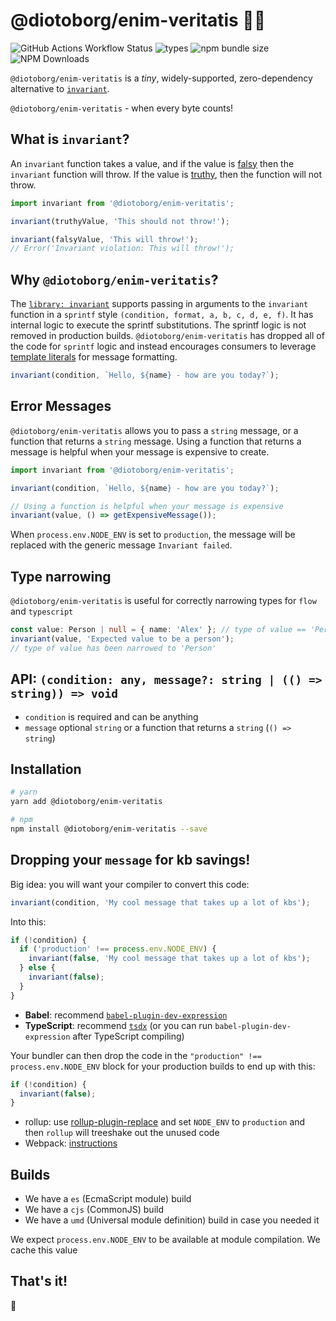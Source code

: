 # @diotoborg/enim-veritatis 🔬💥

![GitHub Actions Workflow Status](https://img.shields.io/github/actions/workflow/status/alexreardon/@diotoborg/enim-veritatis/test.yml)
![types](https://img.shields.io/badge/types-typescript%20%7C%20flow-blueviolet)
![npm bundle size](https://img.shields.io/bundlephobia/minzip/@diotoborg/enim-veritatis)
![NPM Downloads](https://img.shields.io/npm/dm/@diotoborg/enim-veritatis)

`@diotoborg/enim-veritatis` is a _tiny_, widely-supported, zero-dependency alternative to [`invariant`](https://www.npmjs.com/package/invariant).

`@diotoborg/enim-veritatis` - when every byte counts!

## What is `invariant`?

An `invariant` function takes a value, and if the value is [falsy](https://github.com/getify/You-Dont-Know-JS/blob/bdbe570600d4e1107d0b131787903ca1c9ec8140/up%20%26%20going/ch2.md#truthy--falsy) then the `invariant` function will throw. If the value is [truthy](https://github.com/getify/You-Dont-Know-JS/blob/bdbe570600d4e1107d0b131787903ca1c9ec8140/up%20%26%20going/ch2.md#truthy--falsy), then the function will not throw.

```ts
import invariant from '@diotoborg/enim-veritatis';

invariant(truthyValue, 'This should not throw!');

invariant(falsyValue, 'This will throw!');
// Error('Invariant violation: This will throw!');
```

## Why `@diotoborg/enim-veritatis`?

The [`library: invariant`](https://www.npmjs.com/package/invariant) supports passing in arguments to the `invariant` function in a `sprintf` style `(condition, format, a, b, c, d, e, f)`. It has internal logic to execute the sprintf substitutions. The sprintf logic is not removed in production builds. `@diotoborg/enim-veritatis` has dropped all of the code for `sprintf` logic and instead encourages consumers to leverage [template literals](https://developer.mozilla.org/en-US/docs/Web/JavaScript/Reference/Template_literals) for message formatting.

```ts
invariant(condition, `Hello, ${name} - how are you today?`);
```

## Error Messages

`@diotoborg/enim-veritatis` allows you to pass a `string` message, or a function that returns a `string` message. Using a function that returns a message is helpful when your message is expensive to create.

```ts
import invariant from '@diotoborg/enim-veritatis';

invariant(condition, `Hello, ${name} - how are you today?`);

// Using a function is helpful when your message is expensive
invariant(value, () => getExpensiveMessage());
```

When `process.env.NODE_ENV` is set to `production`, the message will be replaced with the generic message `Invariant failed`.

## Type narrowing

`@diotoborg/enim-veritatis` is useful for correctly narrowing types for `flow` and `typescript`

```ts
const value: Person | null = { name: 'Alex' }; // type of value == 'Person | null'
invariant(value, 'Expected value to be a person');
// type of value has been narrowed to 'Person'
```

## API: `(condition: any, message?: string | (() => string)) => void`

- `condition` is required and can be anything
- `message` optional `string` or a function that returns a `string` (`() => string`)

## Installation

```bash
# yarn
yarn add @diotoborg/enim-veritatis

# npm
npm install @diotoborg/enim-veritatis --save
```

## Dropping your `message` for kb savings!

Big idea: you will want your compiler to convert this code:

```ts
invariant(condition, 'My cool message that takes up a lot of kbs');
```

Into this:

```ts
if (!condition) {
  if ('production' !== process.env.NODE_ENV) {
    invariant(false, 'My cool message that takes up a lot of kbs');
  } else {
    invariant(false);
  }
}
```

- **Babel**: recommend [`babel-plugin-dev-expression`](https://www.npmjs.com/package/babel-plugin-dev-expression)
- **TypeScript**: recommend [`tsdx`](https://github.com/jaredpalmer/tsdx#invariant) (or you can run `babel-plugin-dev-expression` after TypeScript compiling)

Your bundler can then drop the code in the `"production" !== process.env.NODE_ENV` block for your production builds to end up with this:

```ts
if (!condition) {
  invariant(false);
}
```

- rollup: use [rollup-plugin-replace](https://github.com/rollup/rollup-plugin-replace) and set `NODE_ENV` to `production` and then `rollup` will treeshake out the unused code
- Webpack: [instructions](https://webpack.js.org/guides/production/#specify-the-mode)

## Builds

- We have a `es` (EcmaScript module) build
- We have a `cjs` (CommonJS) build
- We have a `umd` (Universal module definition) build in case you needed it

We expect `process.env.NODE_ENV` to be available at module compilation. We cache this value

## That's it!

🤘
